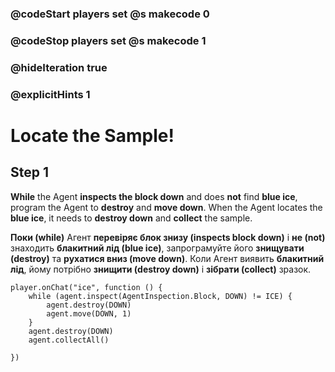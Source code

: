 ### @codeStart players set @s makecode 0
### @codeStop players set @s makecode 1

### @hideIteration true 
### @explicitHints 1


# Locate the Sample! 

## Step 1
**While** the Agent **inspects the block down** and does **not** find **blue ice**, program the Agent to **destroy** and **move down**. When the Agent locates the **blue ice**, it needs to **destroy down** and **collect** the sample. 

**Поки (while)** Агент **перевіряє блок знизу (inspects block down)** і **не (not)** знаходить **блакитний лід (blue ice)**, запрограмуйте його **знищувати (destroy)** та **рухатися вниз (move down)**. Коли Агент виявить **блакитний лід**, йому потрібно **знищити (destroy down)** і **зібрати (collect)** зразок.

```ghost 
player.onChat("ice", function () {
    while (agent.inspect(AgentInspection.Block, DOWN) != ICE) {
        agent.destroy(DOWN)
        agent.move(DOWN, 1)
    }
    agent.destroy(DOWN)
    agent.collectAll()
    
})
```

